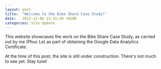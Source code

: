 ```yaml
---
layout: post
title:  "Welcome to the Bike Share Case Study!"
date:   2022-12-06 15:31:39 +0100
categories: Site Update
---
```


This website showcases the work on the Bike Share Case Study, as carried out by me (Phuc Le) as part of obtaining the Google Data Analytics Certificate.

At the time of this post, the site is still under construction. There's not much to see yet. Stay tune!